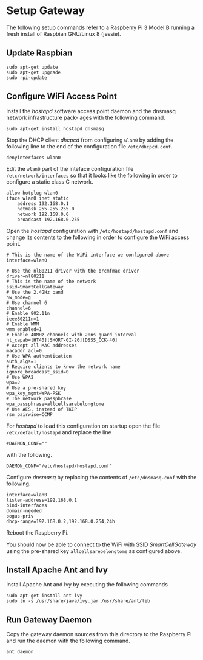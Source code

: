 # Setup Gateway

The following setup commands refer to a Raspberry Pi 3 Model B running a fresh install of Raspbian GNU/Linux 8 (jessie).

## Update Raspbian

```
sudo apt-get update
sudo apt-get upgrade
sudo rpi-update
```

## Configure WiFi Access Point

Install the *hostapd* software access point daemon and the dnsmasq network infrastructure pack-
ages with the following command.

```
sudo apt-get install hostapd dnsmasq
```

Stop the DHCP client *dhcpcd* from configuring `wlan0` by adding the following line to the end of the configuration file `/etc/dhcpcd.conf`.

```
denyinterfaces wlan0
```

Edit the `wlan0` part of the inteface configuration file `/etc/network/interfaces` so that it looks like the following in order to configure a static class C network.

```
allow-hotplug wlan0
iface wlan0 inet static
    address 192.168.0.1
    netmask 255.255.255.0
    network 192.168.0.0
    broadcast 192.168.0.255
```

Open the *hostapd* configuration with `/etc/hostapd/hostapd.conf` and change its contents to the following in order to configure the WiFi access point.

```
# This is the name of the WiFi interface we configured above
interface=wlan0

# Use the nl80211 driver with the brcmfmac driver
driver=nl80211
# This is the name of the network
ssid=SmartCellGateway
# Use the 2.4GHz band
hw_mode=g
# Use channel 6
channel=6
# Enable 802.11n
ieee80211n=1
# Enable WMM
wmm_enabled=1
# Enable 40MHz channels with 20ns guard interval
ht_capab=[HT40][SHORT-GI-20][DSSS_CCK-40]
# Accept all MAC addresses
macaddr_acl=0
# Use WPA authentication
auth_algs=1
# Require clients to know the network name
ignore_broadcast_ssid=0
# Use WPA2
wpa=2
# Use a pre-shared key
wpa_key_mgmt=WPA-PSK
# The network passphrase
wpa_passphrase=allcellsarebelongtome
# Use AES, instead of TKIP
rsn_pairwise=CCMP
```

For *hostapd* to load this configuration on startup open the file `/etc/default/hostapd` and replace the line

```
#DAEMON_CONF=""
```

with the following.

```
DAEMON_CONF="/etc/hostapd/hostapd.conf"
```

Configure *dnsmasq* by replacing the contents of `/etc/dnsmasq.conf` with the following.

```
interface=wlan0
listen-address=192.168.0.1
bind-interfaces
domain-needed
bogus-priv
dhcp-range=192.168.0.2,192.168.0.254,24h
```

Reboot the Raspberry Pi.

You should now be able to connect to the WiFi with SSID *SmartCellGateway* using the pre-shared key `allcellsarebelongtome` as configured above.

## Install Apache Ant and Ivy

Install Apache Ant and Ivy by executing the following commands

```
sudo apt-get install ant ivy
sudo ln -s /usr/share/java/ivy.jar /usr/share/ant/lib
```

## Run Gateway Daemon

Copy the gateway daemon sources from this directory to the Raspberry Pi and run the daemon
with the following command.

```
ant daemon
```

